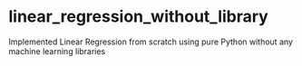# linear_regression_without_library
Implemented Linear Regression from scratch using pure Python without any machine learning libraries
